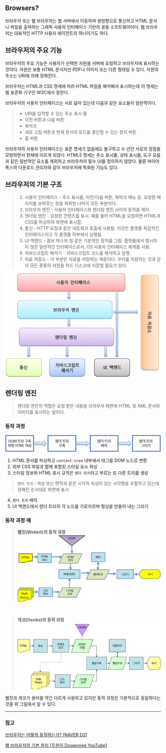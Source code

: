 ## Browsers?
브라우저 또는 웹 브라우저는 웹 서버에서 이동하며 쌍방향으로 통신하고 HTML 문서나 파일을 출력하는 그래픽 사용자 인터페이스 기반의 응용 소프트웨어이다. 웹 브라우저는 대표적인 HTTP 사용자 에이전트의 하나이기도 하다.

## 브라우저의 주요 기능

브라우저의 주요 기능은 사용자가 선택한 자원을 서버에 요청하고 브라우저에 표시하는 것이다. 자원은 보통 HTML 문서지만 PDF나 이미지 또는 다른 형태일 수 있다. 자원의 주소는 URI에 의해 정해진다.

브라우저는 HTML과 CSS 명세에 따라 HTML 파일을 해석해서 표시하는데 이 명세는 웹 표준화 기구인 W3C에서 정한다.

브라우저의 사용자 인터페이스는 서로 닮아 있는데 다음과 같은 요소들이 일반적이다.

> * URI를 입력할 수 있는 주소 표시 줄
> * 이전 버튼과 다음 버튼
> * 북마크
> * 새로 고침 버튼과 현재 문서의 로드를 중단할 수 있는 정지 버튼
> * 홈 버튼

브라우저의 사용자 인터페이스는 표준 명세가 없음에도 불구하고 수 년간 서로의 장점을 모방하면서 현재에 이르게 되었다. HTML5 명세는 주소 표시줄, 상태 표시줄, 도구 모음과 같은 일반적인 요소를 제외하고 브라우저의 필수 UI를 정의하지 않았다. 물론 파이어폭스의 다운로드 관리자와 같이 브라우저에 특화된 기능도 있다.

## 브라우저의 기본 구조

>1. 사용자 인터페이스 - 주소 표시줄, 이전/다음 버튼, 북마크 메뉴 등. 요청한 페이지를 보여주는 창을 제외한 나머지 모든 부분이다.
>2. 브라우저 엔진 - 사용자 인터페이스와 렌더링 엔진 사이의 동작을 제어.
>3. 렌더링 엔진 - 요청한 콘텐츠를 표시. 예를 들어 HTML을 요청하면 HTML과 CSS를 파싱하여 화면에 표시함.
>4. 통신 - HTTP 요청과 같은 네트워크 호출에 사용됨. 이것은 플랫폼 독립적인 인터페이스이고 각 플랫폼 하부에서 실행됨.
>5. UI 백엔드 - 콤보 박스와 창 같은 기본적인 장치를 그림. 플랫폼에서 명시하지 않은 일반적인 인터페이스로서, OS 사용자 인터페이스 체계를 사용.
>6. 자바스크립트 해석기 - 자바스크립트 코드를 해석하고 실행.
>7. 자료 저장소 - 이 부분은 자료를 저장하는 계층이다. 쿠키를 저장하는 것과 같이 모든 종류의 자원을 하드 디스크에 저장할 필요가 있다.

<img src="../../img/Basic_structure_of_the_browser.png">

## 렌더링 엔진

>렌더링 엔진의 역할은 요청 받은 내용을 브라우저 화면에 HTML 및 XML 문서와 이미지를 표시하는 일이다.


### 동작 과정

<img src="../../img/Rendering.png">

1. HTML 문서를 파싱하고 `content-tree` 내부에서 태그를 DOM 노드로 변환
2. 외부 CSS 파일과 함께 포함된 스타일 요소 파싱
3. 스타일 정보와 HTML 표시 규칙은 `렌더 트리`라고 부르는 또 다른 트리를 생성
> `렌더 트리` : 색상 또는 면적과 같은 시각적 속성이 있는 사각형을 포함하고 있는데 정해진 순서대로 화면에 표시
4. `렌더 트리` 배치
5. UI 백엔드에서 렌더 트리의 각 노드를 가로지르며 형상을 만들어 내는 그리기

### 동작 과정 예

> **웹킷(Webkit)의 동작 과정**
> <img src="../../img/Webkit_course_of_action.png">

<br>

> **게코(Gecko)의 동작 과정**
> <img src="../../img/Gecko_course_of_action.png">

웹킷과 게코가 용어를 약간 다르게 사용하고 있지만 동작 과정은 기본적으로 동일하다는 것을 위 그림에서 알 수 있다.

<hr>

### 참고

<a href="https://d2.naver.com/helloworld/59361">브라우저는 어떻게 동작하는가? [NAVER D2]</a>

<a href="https://www.youtube.com/watch?v=cCbAJY1riDc">웹 브라우저의 기본 원리 [두원이 Doowonee YouTube]</a>
<br>
<br>
<br>
